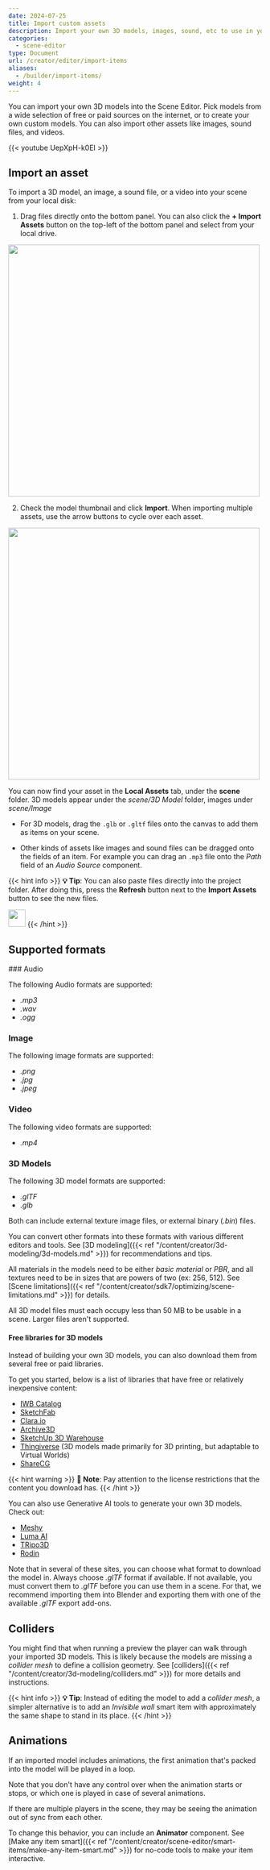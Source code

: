 ```yaml
---
date: 2024-07-25
title: Import custom assets
description: Import your own 3D models, images, sound, etc to use in your scenes.
categories:
  - scene-editor
type: Document
url: /creator/editor/import-items
aliases:
  - /builder/import-items/
weight: 4
---
```


You can import your own 3D models into the Scene Editor. Pick models from a wide selection of free or paid sources on the internet, or to create your own custom models. You can also import other assets like images, sound files, and videos.

{{< youtube UepXpH-k0EI >}}

## Import an asset

To import a 3D model, an image, a sound file, or a video into your scene from your local disk:

1. Drag files directly onto the bottom panel. You can also click the **+ Import Assets** button on the top-left of the bottom panel and select from your local drive.

  <img src="/images/editor/import-assets.png" width="500" />

2. Check the model thumbnail and click **Import**. When importing multiple assets, use the arrow buttons to cycle over each asset.

  <img src="/images/editor/import-confirmation.png" width="500" />

You can now find your asset in the **Local Assets** tab, under the **scene** folder. 3D models appear under the _scene/3D Model_ folder, images under _scene/Image_

- For 3D models, drag the `.glb` or `.gltf` files onto the canvas to add them as items on your scene.

- Other kinds of assets like images and sound files can be dragged onto the fields of an item. For example you can drag an `.mp3` file onto the _Path_ field of an _Audio Source_ component.

{{< hint info >}}
**💡 Tip**: You can also paste files directly into the project folder. After doing this, press the **Refresh** button next to the **Import Assets** button to see the new files.

<img src="/images/editor/refresh-assets.png" width="34" />
{{< /hint >}}

## Supported formats

### Audio

The following Audio formats are supported:

- _.mp3_
- _.wav_
- _.ogg_

### Image

The following image formats are supported:

- _.png_
- _.jpg_
- _.jpeg_

### Video

The following video formats are supported:

- _.mp4_

### 3D Models

The following 3D model formats are supported:

- _.glTF_
- _.glb_

Both can include external texture image files, or external binary (_.bin_) files.

You can convert other formats into these formats with various different editors and tools. See [3D modeling]({{< ref "/content/creator/3d-modeling/3d-models.md" >}}) for recommendations and tips.

All materials in the models need to be either _basic material_ or _PBR_, and all textures need to be in sizes that are powers of two (ex: 256, 512). See [Scene limitations]({{< ref "/content/creator/sdk7/optimizing/scene-limitations.md" >}}) for details.

All 3D model files must each occupy less than 50 MB to be usable in a scene. Larger files aren't supported.

#### Free libraries for 3D models

Instead of building your own 3D models, you can also download them from several free or paid libraries.

To get you started, below is a list of libraries that have free or relatively inexpensive content:

- [IWB Catalog](https://dcl-iwb.co/)
- [SketchFab](https://sketchfab.com/)
- [Clara.io](https://clara.io/)
- [Archive3D](https://archive3d.net/)
- [SketchUp 3D Warehouse](https://3dwarehouse.sketchup.com/)
- [Thingiverse](https://www.thingiverse.com/) (3D models made primarily for 3D printing, but adaptable to Virtual Worlds)
- [ShareCG](https://www.sharecg.com/)

{{< hint warning >}}
**📔 Note**: Pay attention to the license restrictions that the content you download has.
{{< /hint >}}

You can also use Generative AI tools to generate your own 3D models. Check out:

- [Meshy](https://www.meshy.ai/)
- [Luma AI](https://lumalabs.ai/genie)
- [TRipo3D](https://www.tripo3d.ai/app)
- [Rodin](https://hyper3d.ai/rodin)

Note that in several of these sites, you can choose what format to download the model in. Always choose _.glTF_ format if available. If not available, you must convert them to _.glTF_ before you can use them in a scene. For that, we recommend importing them into Blender and exporting them with one of the available _.glTF_ export add-ons.

## Colliders

You might find that when running a preview the player can walk through your imported 3D models. This is likely because the models are missing a _collider mesh_ to define a collision geometry. See [colliders]({{< ref "/content/creator/3d-modeling/colliders.md" >}}) for more details and instructions.

{{< hint info >}}
**💡 Tip**: Instead of editing the model to add a _collider mesh_, a simpler alternative is to add an _Invisible wall_ smart item with approximately the same shape to stand in its place.
{{< /hint >}}

## Animations

If an imported model includes animations, the first animation that's packed into the model will be played in a loop.

Note that you don't have any control over when the animation starts or stops, or which one is played in case of several animations.

If there are multiple players in the scene, they may be seeing the animation out of sync from each other.

To change this behavior, you can include an **Animator** component. See [Make any item smart]({{< ref "/content/creator/scene-editor/smart-items/make-any-item-smart.md" >}}) for no-code tools to make your item interactive.
